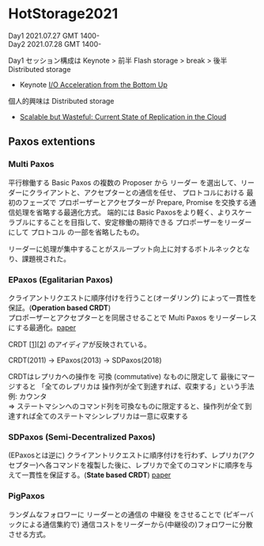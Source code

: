 # HotStorage2021

Day1 2021.07.27 GMT 1400-  
Day2 2021.07.28 GMT 1400-

Day1 セッション構成は Keynote > 前半 Flash storage > break > 後半 Distributed storage

- Keynote [I/O Acceleration from the Bottom Up](https://www.youtube.com/watch?v=9C2ESO6YvNk&t=3450s)

個人的興味は Distributed storage

- [Scalable but Wasteful: Current State of Replication in the Cloud](https://www.youtube.com/watch?v=9C2ESO6YvNk&t=15265s)

## Paxos extentions

### Multi Paxos

平行稼働する Basic Paxos の複数の Proposer から リーダー を選出して、リーダーにクライアントと、アクセプターとの通信を任せ、 プロトコルにおける 最初のフェーズで プロポーザーとアクセプターが Prepare, Promise を交換する通信処理を省略する最適化方式。
端的には Basic Paxosをより軽く、よりスケーラブルにすることを目指して、安定稼働の期待できる プロポーザーをリーダーにして プロトコル の一部を省略したもの。

リーダーに処理が集中することがスループット向上に対するボトルネックとなり、課題視された。

### EPaxos (Egalitarian Paxos)

クライアントリクエストに順序付けを行うこと(オーダリング) によって一貫性を保証。(**Operation based CRDT**)  
プロポーザーとアクセプターとを同居させることで Multi Paxos をリーダーレスにする最適化。[paper](https://www.usenix.org/conference/nsdi21/presentation/tollman)

CRDT [[1](https://qiita.com/everpeace/items/bb73ec64d3e682279d26)][[2](https://www.slideshare.net/ShingoOmura/crdt-in-15-minutes-59247995)] のアイディアが反映されている。

CRDT(2011) → EPaxos(2013) → SDPaxos(2018)

CRDTはレプリカへの操作を 可換 (commutative) なものに限定して 最後にマージすると 「全てのレプリカは 操作列が全て到達すれば、収束する」という手法 例: カウンタ  
⇒ ステートマシンへのコマンド列を可換なものに限定すると、操作列が全て到達すれば全てのステートマシンレプリカは一意に収束する

### SDPaxos (Semi-Decentralized Paxos)

(EPaxosとは逆に) クライアントリクエストに順序付けを行わず、レプリカ(アクセプター)へ各コマンドを複製した後に、レプリカで全てのコマンドに順序を与えて一貫性を保証する。(**State based CRDT**) [paper](https://www.microsoft.com/en-us/research/publication/sdpaxos-building-efficient-semi-decentralized-geo-replicated-state-machines/)

### PigPaxos

ランダムなフォロワーに リーダーとの通信の 中継役 をさせることで (ピギーバックによる通信集約で) 通信コストをリーダーから(中継役の)フォロワーに分散させる方式。

<!--
![image](https://user-images.githubusercontent.com/11642047/129136665-6084bbdb-86ed-4fed-bc16-006725137930.png)
-->
